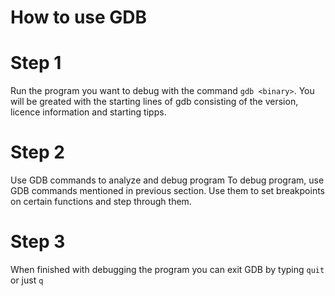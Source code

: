 # How to use GDB
# Step 1
Run the program you want to debug with the command ```gdb <binary>```.
You will be greated with the starting lines of gdb consisting of the version, licence information and starting tipps.

# Step 2
Use GDB commands to analyze and debug program
To debug program, use GDB commands mentioned in previous section. Use them to set breakpoints on certain functions and step through them.

# Step 3
When finished with debugging the program you can exit GDB by typing ```quit``` or just ```q```